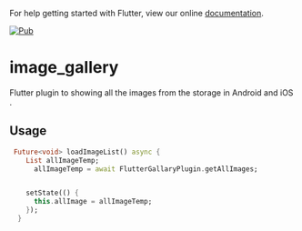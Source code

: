 For help getting started with Flutter, view our online
[documentation](https://flutter.io/).


[![Pub](https://img.shields.io/badge/Pub-0.1.1-orange.svg?style=flat-square)](https://pub.dartlang.org/packages/image_gallery)


# image_gallery

Flutter plugin to showing all the images from the storage in Android and iOS .

## Usage


```dart
 Future<void> loadImageList() async {
    List allImageTemp;
      allImageTemp = await FlutterGallaryPlugin.getAllImages;


    setState(() {
      this.allImage = allImageTemp;
    });
  }


```
